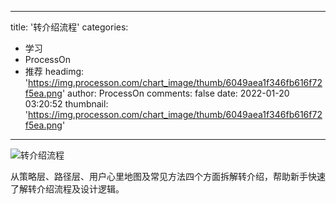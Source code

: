 
---
title: '转介绍流程'
categories: 
 - 学习
 - ProcessOn
 - 推荐
headimg: 'https://img.processon.com/chart_image/thumb/6049aea1f346fb616f72f5ea.png'
author: ProcessOn
comments: false
date: 2022-01-20 03:20:52
thumbnail: 'https://img.processon.com/chart_image/thumb/6049aea1f346fb616f72f5ea.png'
---

<div>   
<img class="thumb" alt="转介绍流程" src="https://img.processon.com/chart_image/thumb/6049aea1f346fb616f72f5ea.png" referrerpolicy="no-referrer">
<p>从策略层、路径层、用户心里地图及常见方法四个方面拆解转介绍，帮助新手快速了解转介绍流程及设计逻辑。</p>  
</div>
            